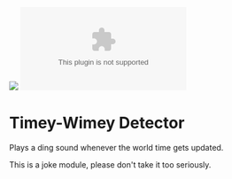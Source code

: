 ![](https://img.shields.io/badge/Foundry-v10-informational)
![Latest Release Download Count](https://img.shields.io/github/downloads/FloRad/foundry-timey-wimey/latest/module.zip)

# Timey-Wimey Detector

Plays a ding sound whenever the world time gets updated.

This is a joke module, please don't take it too seriously.

